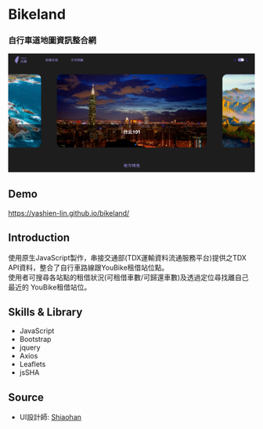 
# Bikeland
### 自行車道地圖資訊整合網
![image](https://github.com/Yashien-Lin/TaiwanTraveler/blob/gh-pages/image/TaiwanTraveler-cover.png)


## Demo
<a href="https://yashien-lin.github.io/bikeland/" rel="nofollow">https://yashien-lin.github.io/bikeland/</a>

## Introduction
使用原生JavaScript製作，串接交通部(TDX運輸資料流通服務平台)提供之TDX API資料，整合了自行車路線跟YouBike租借站位點。<br>
使用者可搜尋各站點的租借狀況(可租借車數/可歸還車數)及透過定位尋找離自己最近的 YouBike租借站位。

## Skills & Library
- JavaScript
- Bootstrap
- jquery
- Axios
- Leaflets
- jsSHA
 
## Source
- UI設計師: <a href="https://www.behance.net/hsiaohan" rel="nofollow">Shiaohan</a>
